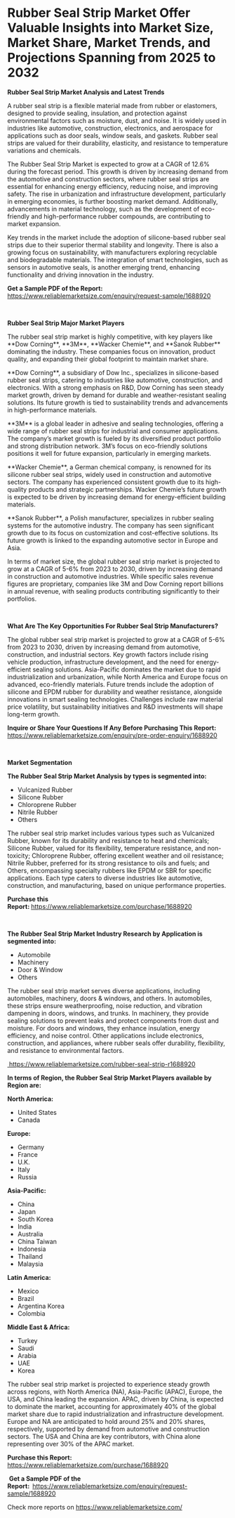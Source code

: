<p><h1>Rubber Seal Strip Market Offer Valuable Insights into Market Size, Market Share, Market Trends, and Projections Spanning from 2025 to 2032</h1></p><p><strong>Rubber Seal Strip Market Analysis and Latest Trends</strong></p>
<p><p>A rubber seal strip is a flexible material made from rubber or elastomers, designed to provide sealing, insulation, and protection against environmental factors such as moisture, dust, and noise. It is widely used in industries like automotive, construction, electronics, and aerospace for applications such as door seals, window seals, and gaskets. Rubber seal strips are valued for their durability, elasticity, and resistance to temperature variations and chemicals.</p><p>The Rubber Seal Strip Market is expected to grow at a CAGR of 12.6% during the forecast period. This growth is driven by increasing demand from the automotive and construction sectors, where rubber seal strips are essential for enhancing energy efficiency, reducing noise, and improving safety. The rise in urbanization and infrastructure development, particularly in emerging economies, is further boosting market demand. Additionally, advancements in material technology, such as the development of eco-friendly and high-performance rubber compounds, are contributing to market expansion.</p><p>Key trends in the market include the adoption of silicone-based rubber seal strips due to their superior thermal stability and longevity. There is also a growing focus on sustainability, with manufacturers exploring recyclable and biodegradable materials. The integration of smart technologies, such as sensors in automotive seals, is another emerging trend, enhancing functionality and driving innovation in the industry.</p></p>
<p><strong>Get a Sample PDF of the Report:&nbsp;</strong> <a href="https://www.reliablemarketsize.com/enquiry/request-sample/1688920?utm_campaign=1197&utm_medium=2&utm_source=Github&utm_content=ia&utm_term=25012025&utm_id=rubber-seal-strip">https://www.reliablemarketsize.com/enquiry/request-sample/1688920</a></p>
<p>&nbsp;</p>
<p><strong>Rubber Seal Strip Major Market Players</strong></p>
<p><p>The rubber seal strip market is highly competitive, with key players like **Dow Corning**, **3M**, **Wacker Chemie**, and **Sanok Rubber** dominating the industry. These companies focus on innovation, product quality, and expanding their global footprint to maintain market share.</p><p>**Dow Corning**, a subsidiary of Dow Inc., specializes in silicone-based rubber seal strips, catering to industries like automotive, construction, and electronics. With a strong emphasis on R&D, Dow Corning has seen steady market growth, driven by demand for durable and weather-resistant sealing solutions. Its future growth is tied to sustainability trends and advancements in high-performance materials.</p><p>**3M** is a global leader in adhesive and sealing technologies, offering a wide range of rubber seal strips for industrial and consumer applications. The company’s market growth is fueled by its diversified product portfolio and strong distribution network. 3M’s focus on eco-friendly solutions positions it well for future expansion, particularly in emerging markets.</p><p>**Wacker Chemie**, a German chemical company, is renowned for its silicone rubber seal strips, widely used in construction and automotive sectors. The company has experienced consistent growth due to its high-quality products and strategic partnerships. Wacker Chemie’s future growth is expected to be driven by increasing demand for energy-efficient building materials.</p><p>**Sanok Rubber**, a Polish manufacturer, specializes in rubber sealing systems for the automotive industry. The company has seen significant growth due to its focus on customization and cost-effective solutions. Its future growth is linked to the expanding automotive sector in Europe and Asia.</p><p>In terms of market size, the global rubber seal strip market is projected to grow at a CAGR of 5-6% from 2023 to 2030, driven by increasing demand in construction and automotive industries. While specific sales revenue figures are proprietary, companies like 3M and Dow Corning report billions in annual revenue, with sealing products contributing significantly to their portfolios.</p></p>
<p>&nbsp;</p>
<p><strong>What Are The Key Opportunities For Rubber Seal Strip Manufacturers?</strong></p>
<p><p>The global rubber seal strip market is projected to grow at a CAGR of 5-6% from 2023 to 2030, driven by increasing demand from automotive, construction, and industrial sectors. Key growth factors include rising vehicle production, infrastructure development, and the need for energy-efficient sealing solutions. Asia-Pacific dominates the market due to rapid industrialization and urbanization, while North America and Europe focus on advanced, eco-friendly materials. Future trends include the adoption of silicone and EPDM rubber for durability and weather resistance, alongside innovations in smart sealing technologies. Challenges include raw material price volatility, but sustainability initiatives and R&D investments will shape long-term growth.</p></p>
<p><strong>Inquire or Share Your Questions If Any Before Purchasing This Report:</strong> <a href="https://www.reliablemarketsize.com/enquiry/pre-order-enquiry/1688920?utm_campaign=1197&utm_medium=2&utm_source=Github&utm_content=ia&utm_term=25012025&utm_id=rubber-seal-strip">https://www.reliablemarketsize.com/enquiry/pre-order-enquiry/1688920</a></p>
<p>&nbsp;</p>
<p><strong>Market Segmentation</strong></p>
<p><strong>The Rubber Seal Strip Market Analysis by types is segmented into:</strong></p>
<p><ul><li>Vulcanized Rubber</li><li>Silicone Rubber</li><li>Chloroprene Rubber</li><li>Nitrile Rubber</li><li>Others</li></ul></p>
<p><p>The rubber seal strip market includes various types such as Vulcanized Rubber, known for its durability and resistance to heat and chemicals; Silicone Rubber, valued for its flexibility, temperature resistance, and non-toxicity; Chloroprene Rubber, offering excellent weather and oil resistance; Nitrile Rubber, preferred for its strong resistance to oils and fuels; and Others, encompassing specialty rubbers like EPDM or SBR for specific applications. Each type caters to diverse industries like automotive, construction, and manufacturing, based on unique performance properties.</p></p>
<p><strong>Purchase this Report:&nbsp;</strong><a href="https://www.reliablemarketsize.com/purchase/1688920?utm_campaign=1197&utm_medium=2&utm_source=Github&utm_content=ia&utm_term=25012025&utm_id=rubber-seal-strip">https://www.reliablemarketsize.com/purchase/1688920</a></p>
<p>&nbsp;</p>
<p><strong>The Rubber Seal Strip Market Industry Research by Application is segmented into:</strong></p>
<p><ul><li>Automobile</li><li>Machinery</li><li>Door & Window</li><li>Others</li></ul></p>
<p><p>The rubber seal strip market serves diverse applications, including automobiles, machinery, doors & windows, and others. In automobiles, these strips ensure weatherproofing, noise reduction, and vibration dampening in doors, windows, and trunks. In machinery, they provide sealing solutions to prevent leaks and protect components from dust and moisture. For doors and windows, they enhance insulation, energy efficiency, and noise control. Other applications include electronics, construction, and appliances, where rubber seals offer durability, flexibility, and resistance to environmental factors.</p></p>
<p><a href="https://www.reliablemarketsize.com/rubber-seal-strip-r1688920?utm_campaign=1197&utm_medium=2&utm_source=Github&utm_content=ia&utm_term=25012025&utm_id=rubber-seal-strip">&nbsp;https://www.reliablemarketsize.com/rubber-seal-strip-r1688920</a></p>
<p><strong>In terms of Region, the Rubber Seal Strip Market Players available by Region are:</strong></p>
<p>
    <p> <strong> North America: </strong>
        <ul>
            <li>United States</li>
            <li>Canada</li>
        </ul>
        </p> 
    <p> <strong> Europe: </strong>
        <ul>
            <li>Germany</li>
            <li>France</li>
            <li>U.K.</li>
            <li>Italy</li>
            <li>Russia</li>
        </ul>
        </p> 
    <p> <strong> Asia-Pacific: </strong>
        <ul>
            <li>China</li>
            <li>Japan</li>
            <li>South Korea</li>
            <li>India</li>
            <li>Australia</li>
            <li>China Taiwan</li>
            <li>Indonesia</li>
            <li>Thailand</li>
            <li>Malaysia</li>
        </ul>
        </p> 
    <p> <strong> Latin America: </strong>
        <ul>
            <li>Mexico</li>
            <li>Brazil</li>
            <li>Argentina Korea</li>
            <li>Colombia</li>
        </ul>
        </p> 
    <p> <strong> Middle East & Africa: </strong>
        <ul>
            <li>Turkey</li>
            <li>Saudi</li>
            <li>Arabia</li>
            <li>UAE</li>
            <li>Korea</li>
        </ul>
    </p>
    </p>
<p><p>The rubber seal strip market is projected to experience steady growth across regions, with North America (NA), Asia-Pacific (APAC), Europe, the USA, and China leading the expansion. APAC, driven by China, is expected to dominate the market, accounting for approximately 40% of the global market share due to rapid industrialization and infrastructure development. Europe and NA are anticipated to hold around 25% and 20% shares, respectively, supported by demand from automotive and construction sectors. The USA and China are key contributors, with China alone representing over 30% of the APAC market.</p></p>
<p><strong>Purchase this Report: </strong><a href="https://www.reliablemarketsize.com/purchase/1688920?utm_campaign=1197&utm_medium=2&utm_source=Github&utm_content=ia&utm_term=25012025&utm_id=rubber-seal-strip">https://www.reliablemarketsize.com/purchase/1688920</a></p>
<p>&nbsp;<strong>Get a Sample PDF of the Report:&nbsp;&nbsp;</strong><a href="https://www.reliablemarketsize.com/enquiry/request-sample/1688920?utm_campaign=1197&utm_medium=2&utm_source=Github&utm_content=ia&utm_term=25012025&utm_id=rubber-seal-strip">https://www.reliablemarketsize.com/enquiry/request-sample/1688920</a></p>
<p><strong></strong></p>
<p>Check more reports on <a href="https://www.reliablemarketsize.com/?utm_campaign=1197&utm_medium=2&utm_source=Github&utm_content=ia&utm_term=25012025&utm_id=rubber-seal-strip">https://www.reliablemarketsize.com/</a></p>